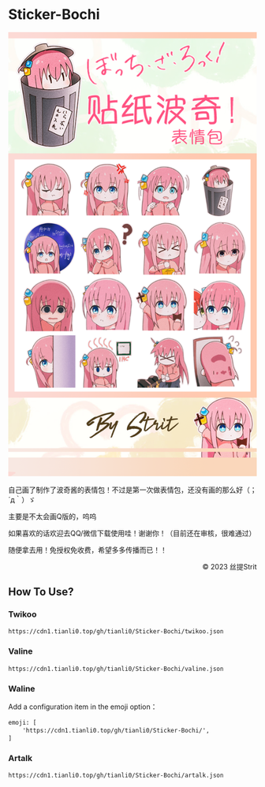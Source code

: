 # Sticker-Bochi


![预览](img/cover.png)

自己画了制作了波奇酱的表情包！不过是第一次做表情包，还没有画的那么好（；´д｀）ゞ

主要是不太会画Q版的，呜呜

如果喜欢的话欢迎去QQ/微信下载使用哇！谢谢你！（目前还在审核，很难通过）

随便拿去用！免授权免收费，希望多多传播而已！！

<div style="text-align:right;">
    © 2023 丝提Strit
</div>

## How To Use?

### Twikoo

```
https://cdn1.tianli0.top/gh/tianli0/Sticker-Bochi/twikoo.json
```

### Valine

```
https://cdn1.tianli0.top/gh/tianli0/Sticker-Bochi/valine.json
```

### Waline

Add a configuration item in the emoji option：

```
emoji: [
    'https://cdn1.tianli0.top/gh/tianli0/Sticker-Bochi/',
]
```

### Artalk

```
https://cdn1.tianli0.top/gh/tianli0/Sticker-Bochi/artalk.json
```
